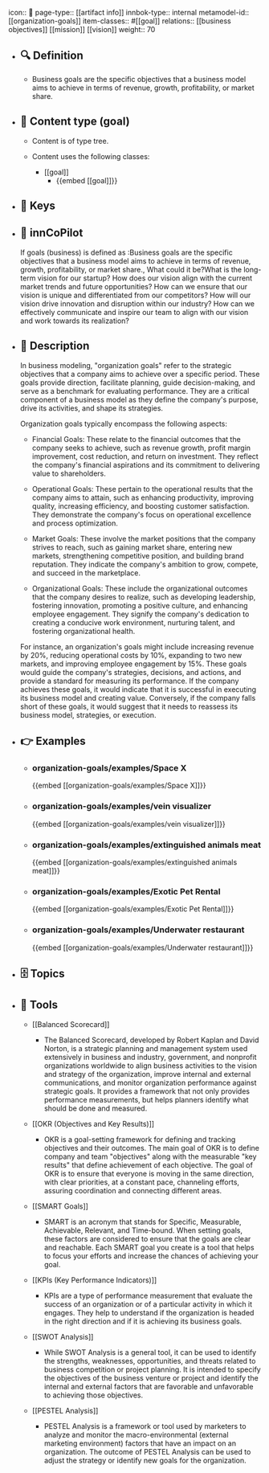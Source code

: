 icon:: 🧿
page-type:: [[artifact info]]
innbok-type:: internal
metamodel-id:: [[organization-goals]]
item-classes:: #[[goal]]
relations:: [[business objectives]] [[mission]] [[vision]]
weight:: 70

- ## 🔍 Definition
  - Business goals are the specific objectives that a business model aims to achieve in terms of revenue, growth, profitability, or market share.
- ## 📰 Content type (goal)
  - Content is of type tree.
  
  - Content uses the following classes:
    - [[goal]]
      - {{embed [[goal]]}}
  
- ## 🔑 Keys
  
- ## 🤖 innCoPilot
  If goals (business) is defined as :Business goals are the specific objectives that a business model aims to achieve in terms of revenue, growth, profitability, or market share., What could it be?What is the long-term vision for our startup?
  How does our vision align with the current market trends and future opportunities?
  How can we ensure that our vision is unique and differentiated from our competitors?
  How will our vision drive innovation and disruption within our industry?
  How can we effectively communicate and inspire our team to align with our vision and work towards its realization?
- ## 📖 Description
  In business modeling, "organization goals" refer to the strategic objectives that a company aims to achieve over a specific period. These goals provide direction, facilitate planning, guide decision-making, and serve as a benchmark for evaluating performance. They are a critical component of a business model as they define the company's purpose, drive its activities, and shape its strategies.
  
  Organization goals typically encompass the following aspects:
  
  - Financial Goals: These relate to the financial outcomes that the company seeks to achieve, such as revenue growth, profit margin improvement, cost reduction, and return on investment. They reflect the company's financial aspirations and its commitment to delivering value to shareholders.
  
  - Operational Goals: These pertain to the operational results that the company aims to attain, such as enhancing productivity, improving quality, increasing efficiency, and boosting customer satisfaction. They demonstrate the company's focus on operational excellence and process optimization.
  
  - Market Goals: These involve the market positions that the company strives to reach, such as gaining market share, entering new markets, strengthening competitive position, and building brand reputation. They indicate the company's ambition to grow, compete, and succeed in the marketplace.
  
  - Organizational Goals: These include the organizational outcomes that the company desires to realize, such as developing leadership, fostering innovation, promoting a positive culture, and enhancing employee engagement. They signify the company's dedication to creating a conducive work environment, nurturing talent, and fostering organizational health.
  
  For instance, an organization's goals might include increasing revenue by 20%, reducing operational costs by 10%, expanding to two new markets, and improving employee engagement by 15%. These goals would guide the company's strategies, decisions, and actions, and provide a standard for measuring its performance. If the company achieves these goals, it would indicate that it is successful in executing its business model and creating value. Conversely, if the company falls short of these goals, it would suggest that it needs to reassess its business model, strategies, or execution.
- ## 👉 Examples
  - ### organization-goals/examples/Space X
    {{embed [[organization-goals/examples/Space X]]}}
  - ### organization-goals/examples/vein visualizer
    {{embed [[organization-goals/examples/vein visualizer]]}}
  - ### organization-goals/examples/extinguished animals meat
    {{embed [[organization-goals/examples/extinguished animals meat]]}}
  - ### organization-goals/examples/Exotic Pet Rental
    {{embed [[organization-goals/examples/Exotic Pet Rental]]}}
  - ### organization-goals/examples/Underwater restaurant
    {{embed [[organization-goals/examples/Underwater restaurant]]}}
  
- ## 🗄️ Topics
  
- ## 🧰 Tools
  - [[Balanced Scorecard]]
    - The Balanced Scorecard, developed by Robert Kaplan and David Norton, is a strategic planning and management system used extensively in business and industry, government, and nonprofit organizations worldwide to align business activities to the vision and strategy of the organization, improve internal and external communications, and monitor organization performance against strategic goals. It provides a framework that not only provides performance measurements, but helps planners identify what should be done and measured.
    
  - [[OKR (Objectives and Key Results)]]
    - OKR is a goal-setting framework for defining and tracking objectives and their outcomes. The main goal of OKR is to define company and team "objectives" along with the measurable "key results" that define achievement of each objective. The goal of OKR is to ensure that everyone is moving in the same direction, with clear priorities, at a constant pace, channeling efforts, assuring coordination and connecting different areas.
  
  - [[SMART Goals]]
    - SMART is an acronym that stands for Specific, Measurable, Achievable, Relevant, and Time-bound. When setting goals, these factors are considered to ensure that the goals are clear and reachable. Each SMART goal you create is a tool that helps to focus your efforts and increase the chances of achieving your goal.
  
  - [[KPIs (Key Performance Indicators)]]
    - KPIs are a type of performance measurement that evaluate the success of an organization or of a particular activity in which it engages. They help to understand if the organization is headed in the right direction and if it is achieving its business goals.
  
  - [[SWOT Analysis]]
    - While SWOT Analysis is a general tool, it can be used to identify the strengths, weaknesses, opportunities, and threats related to business competition or project planning. It is intended to specify the objectives of the business venture or project and identify the internal and external factors that are favorable and unfavorable to achieving those objectives. 
  
  - [[PESTEL Analysis]]
    - PESTEL Analysis is a framework or tool used by marketers to analyze and monitor the macro-environmental (external marketing environment) factors that have an impact on an organization. The outcome of PESTEL Analysis can be used to adjust the strategy or identify new goals for the organization.
